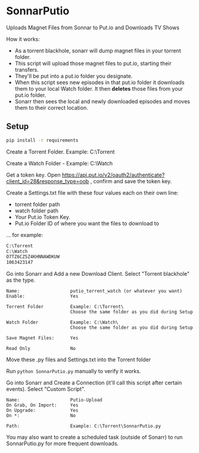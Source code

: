 # SonnarPutio
Uploads Magnet Files from Sonnar to Put.io and Downloads TV Shows

How it works:

* As a torrent blackhole, sonarr will dump magnet files in your torrent folder. 
* This script will upload those magnet files to put.io, starting their transfers.
* They'll be put into a put.io folder you designate.
* When this script sees new episodes in that put.io folder it downloads them to your local Watch folder. It then **deletes** those files from your put.io folder.
* Sonarr then sees the local and newly downloaded episodes and moves them to their correct location.


## Setup

```sh
pip install -r requirements
```

Create a Torrent Folder. Example: C:\Torrent	

Create a Watch Folder - 	Example: C:\Watch

Get a token key. Open https://api.put.io/v2/oauth2/authenticate?client_id=28&response_type=oob , confirm and save the token key.

Create a Settings.txt file with these four values each on their own line:
 - torrent folder path
 - watch folder path
 - Your Put.io Token Key. 
 - Put.io Folder ID of where you want the files to download to
 
... for example:

```txt
C:\Torrent
C:\Watch
O7TZ6CZ5Z4KHNNAWDKUW
1063423147
```

	
Go into Sonarr and Add a new Download Client. Select "Torrent blackhole" as the type.


	Name:					putio_torrent_watch (or whatever you want)
	Enable:					Yes

	Torrent Folder			Example: C:\Torrent\
							Choose the same folder as you did during Setup
							
	Watch Folder			Example: C:\Watch\
							Choose the same folder as you did during Setup	
							
	Save Magnet Files:		Yes

	Read Only				No
	

Move these .py files and Settings.txt into the Torrent folder

Run `python SonnarPutio.py` manually to verify it works.

Go into Sonarr and Create a Connection (it'll call this script after certain events). Select "Custom Script".
	
	Name:					Putio-Upload
	On Grab, On Import:		Yes
	On Upgrade:             Yes
	On *:					No
	
	Path:					Example: C:\Torrent\SonnarPutio.py
	

You may also want to create a scheduled task (outside of Sonarr) to run SonnarPutio.py for more frequent downloads.
